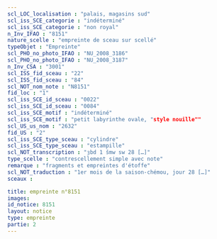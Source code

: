 ```yaml
---
scl_LOC_localisation : "palais, magasins sud"
scl_iss_SCE_categorie : "indéterminé"
scl_iss_SCE_categorie : "non royal"
n_Inv_IFAO : "8151"
nature_scelle : "empreinte de sceau sur scellé"
typeObjet : "Empreinte"
scl_PHO_no_photo_IFAO : "NU_2008_3186"
scl_PHO_no_photo_IFAO : "NU_2008_3187"
n_Inv_CSA : "3001"
scl_ISS_fid_sceau : "22"
scl_ISS_fid_sceau : "84"
scl_NOT_nom_note : "N8151"
fid_loc : "1"
scl_iss_SCE_id_sceau : "0022"
scl_iss_SCE_id_sceau : "0084"
scl_iss_SCE_motif : "indéterminé"
scl_iss_SCE_motif : "petit labyrinthe ovale, "style nouille""
scl_US_us_nom : "2632"
fid_US : "2"
scl_iss_SCE_type_sceau : "cylindre"
scl_iss_SCE_type_sceau : "estampille"
scl_NOT_transcription : "ȝbd 1 šmw sw 28 […]"
type_scelle : "contrescellement simple avec note"
remarque : "fragments et empreintes d'étoffe"
scl_NOT_traduction : "1er mois de la saison-chémou, jour 28 […]"
sceaux :

title: empreinte n°8151
images: 
id_notice: 8151
layout: notice
type: empreinte
partie: 2
---
```

